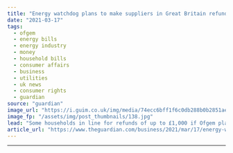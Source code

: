 ```yaml
---
title: "Energy watchdog plans to make suppliers in Great Britain refund surplus credit"
date: "2021-03-17"
tags: 
  - ofgem
  - energy bills
  - energy industry
  - money
  - household bills
  - consumer affairs
  - business
  - utilities
  - uk news
  - consumer rights
  - guardian
source: "guardian"
image_url: "https://i.guim.co.uk/img/media/74ecc6bff1f6c0db288b0b2851aea9ec30ed60c1/0_97_3500_2101/master/3500.jpg?width=460&quality=85&auto=format&fit=max&s=95b93fb71ee45543acb57f555cc18bb4"
image_fp: "/assets/img/post_thumbnails/138.jpg"
lead: "Some households in line for refunds of up to £1,000 if Ofgem plans go aheadThe energy regulator could soon call on suppliers to hand £1.4bn in customer credit back to households in Great Britain under plans to stop energy companies from holding on to..."
article_url: "https://www.theguardian.com/business/2021/mar/17/energy-watchdog-plans-to-make-uk-suppliers-refund-surplus-credit"
---
```


---
